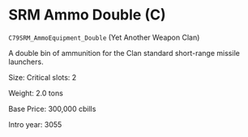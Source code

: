 # SRM Ammo Double (C)

`C79SRM_AmmoEquipment_Double` (Yet Another Weapon Clan)

A double bin of ammunition for the Clan standard short-range missile launchers.

Size: Critical slots: 2

Weight: 2.0 tons

Base Price: 300,000 cbills

Intro year: 3055

